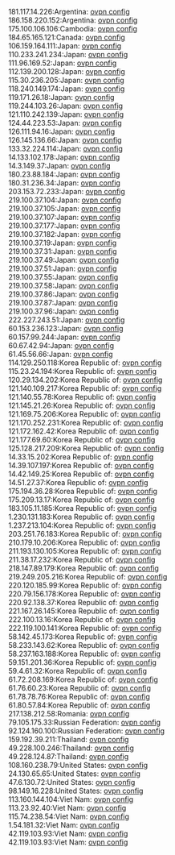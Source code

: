 181.117.14.226:Argentina: [ovpn config](vpn/181_117_14_226.ovpn)  
186.158.220.152:Argentina: [ovpn config](vpn/186_158_220_152.ovpn)  
175.100.106.106:Cambodia: [ovpn config](vpn/175_100_106_106.ovpn)  
184.65.165.121:Canada: [ovpn config](vpn/184_65_165_121.ovpn)  
106.159.164.111:Japan: [ovpn config](vpn/106_159_164_111.ovpn)  
110.233.241.234:Japan: [ovpn config](vpn/110_233_241_234.ovpn)  
111.96.169.52:Japan: [ovpn config](vpn/111_96_169_52.ovpn)  
112.139.200.128:Japan: [ovpn config](vpn/112_139_200_128.ovpn)  
115.30.236.205:Japan: [ovpn config](vpn/115_30_236_205.ovpn)  
118.240.149.174:Japan: [ovpn config](vpn/118_240_149_174.ovpn)  
119.171.26.18:Japan: [ovpn config](vpn/119_171_26_18.ovpn)  
119.244.103.26:Japan: [ovpn config](vpn/119_244_103_26.ovpn)  
121.110.242.139:Japan: [ovpn config](vpn/121_110_242_139.ovpn)  
124.44.223.53:Japan: [ovpn config](vpn/124_44_223_53.ovpn)  
126.111.94.16:Japan: [ovpn config](vpn/126_111_94_16.ovpn)  
126.145.136.66:Japan: [ovpn config](vpn/126_145_136_66.ovpn)  
133.32.224.114:Japan: [ovpn config](vpn/133_32_224_114.ovpn)  
14.133.102.178:Japan: [ovpn config](vpn/14_133_102_178.ovpn)  
14.3.149.37:Japan: [ovpn config](vpn/14_3_149_37.ovpn)  
180.23.88.184:Japan: [ovpn config](vpn/180_23_88_184.ovpn)  
180.31.236.34:Japan: [ovpn config](vpn/180_31_236_34.ovpn)  
203.153.72.233:Japan: [ovpn config](vpn/203_153_72_233.ovpn)  
219.100.37.104:Japan: [ovpn config](vpn/219_100_37_104.ovpn)  
219.100.37.105:Japan: [ovpn config](vpn/219_100_37_105.ovpn)  
219.100.37.107:Japan: [ovpn config](vpn/219_100_37_107.ovpn)  
219.100.37.177:Japan: [ovpn config](vpn/219_100_37_177.ovpn)  
219.100.37.182:Japan: [ovpn config](vpn/219_100_37_182.ovpn)  
219.100.37.19:Japan: [ovpn config](vpn/219_100_37_19.ovpn)  
219.100.37.31:Japan: [ovpn config](vpn/219_100_37_31.ovpn)  
219.100.37.49:Japan: [ovpn config](vpn/219_100_37_49.ovpn)  
219.100.37.51:Japan: [ovpn config](vpn/219_100_37_51.ovpn)  
219.100.37.55:Japan: [ovpn config](vpn/219_100_37_55.ovpn)  
219.100.37.58:Japan: [ovpn config](vpn/219_100_37_58.ovpn)  
219.100.37.86:Japan: [ovpn config](vpn/219_100_37_86.ovpn)  
219.100.37.87:Japan: [ovpn config](vpn/219_100_37_87.ovpn)  
219.100.37.96:Japan: [ovpn config](vpn/219_100_37_96.ovpn)  
222.227.243.51:Japan: [ovpn config](vpn/222_227_243_51.ovpn)  
60.153.236.123:Japan: [ovpn config](vpn/60_153_236_123.ovpn)  
60.157.99.244:Japan: [ovpn config](vpn/60_157_99_244.ovpn)  
60.67.42.94:Japan: [ovpn config](vpn/60_67_42_94.ovpn)  
61.45.56.66:Japan: [ovpn config](vpn/61_45_56_66.ovpn)  
114.129.250.118:Korea Republic of: [ovpn config](vpn/114_129_250_118.ovpn)  
115.23.24.194:Korea Republic of: [ovpn config](vpn/115_23_24_194.ovpn)  
120.29.134.202:Korea Republic of: [ovpn config](vpn/120_29_134_202.ovpn)  
121.140.109.217:Korea Republic of: [ovpn config](vpn/121_140_109_217.ovpn)  
121.140.55.78:Korea Republic of: [ovpn config](vpn/121_140_55_78.ovpn)  
121.145.21.26:Korea Republic of: [ovpn config](vpn/121_145_21_26.ovpn)  
121.169.75.206:Korea Republic of: [ovpn config](vpn/121_169_75_206.ovpn)  
121.170.252.231:Korea Republic of: [ovpn config](vpn/121_170_252_231.ovpn)  
121.172.162.42:Korea Republic of: [ovpn config](vpn/121_172_162_42.ovpn)  
121.177.69.60:Korea Republic of: [ovpn config](vpn/121_177_69_60.ovpn)  
125.128.217.209:Korea Republic of: [ovpn config](vpn/125_128_217_209.ovpn)  
14.33.15.202:Korea Republic of: [ovpn config](vpn/14_33_15_202.ovpn)  
14.39.107.197:Korea Republic of: [ovpn config](vpn/14_39_107_197.ovpn)  
14.42.149.25:Korea Republic of: [ovpn config](vpn/14_42_149_25.ovpn)  
14.51.27.37:Korea Republic of: [ovpn config](vpn/14_51_27_37.ovpn)  
175.194.36.28:Korea Republic of: [ovpn config](vpn/175_194_36_28.ovpn)  
175.209.13.17:Korea Republic of: [ovpn config](vpn/175_209_13_17.ovpn)  
183.105.11.185:Korea Republic of: [ovpn config](vpn/183_105_11_185.ovpn)  
1.230.131.183:Korea Republic of: [ovpn config](vpn/1_230_131_183.ovpn)  
1.237.213.104:Korea Republic of: [ovpn config](vpn/1_237_213_104.ovpn)  
203.251.76.183:Korea Republic of: [ovpn config](vpn/203_251_76_183.ovpn)  
210.179.10.206:Korea Republic of: [ovpn config](vpn/210_179_10_206.ovpn)  
211.193.130.105:Korea Republic of: [ovpn config](vpn/211_193_130_105.ovpn)  
211.38.17.232:Korea Republic of: [ovpn config](vpn/211_38_17_232.ovpn)  
218.147.89.179:Korea Republic of: [ovpn config](vpn/218_147_89_179.ovpn)  
219.249.205.216:Korea Republic of: [ovpn config](vpn/219_249_205_216.ovpn)  
220.120.185.99:Korea Republic of: [ovpn config](vpn/220_120_185_99.ovpn)  
220.79.156.178:Korea Republic of: [ovpn config](vpn/220_79_156_178.ovpn)  
220.92.138.37:Korea Republic of: [ovpn config](vpn/220_92_138_37.ovpn)  
221.167.26.145:Korea Republic of: [ovpn config](vpn/221_167_26_145.ovpn)  
222.100.13.16:Korea Republic of: [ovpn config](vpn/222_100_13_16.ovpn)  
222.119.100.141:Korea Republic of: [ovpn config](vpn/222_119_100_141.ovpn)  
58.142.45.173:Korea Republic of: [ovpn config](vpn/58_142_45_173.ovpn)  
58.233.143.62:Korea Republic of: [ovpn config](vpn/58_233_143_62.ovpn)  
58.237.163.188:Korea Republic of: [ovpn config](vpn/58_237_163_188.ovpn)  
59.151.201.36:Korea Republic of: [ovpn config](vpn/59_151_201_36.ovpn)  
59.4.61.32:Korea Republic of: [ovpn config](vpn/59_4_61_32.ovpn)  
61.72.208.169:Korea Republic of: [ovpn config](vpn/61_72_208_169.ovpn)  
61.76.60.23:Korea Republic of: [ovpn config](vpn/61_76_60_23.ovpn)  
61.78.78.76:Korea Republic of: [ovpn config](vpn/61_78_78_76.ovpn)  
61.80.57.84:Korea Republic of: [ovpn config](vpn/61_80_57_84.ovpn)  
217.138.212.58:Romania: [ovpn config](vpn/217_138_212_58.ovpn)  
79.105.175.33:Russian Federation: [ovpn config](vpn/79_105_175_33.ovpn)  
92.124.160.100:Russian Federation: [ovpn config](vpn/92_124_160_100.ovpn)  
159.192.39.211:Thailand: [ovpn config](vpn/159_192_39_211.ovpn)  
49.228.100.246:Thailand: [ovpn config](vpn/49_228_100_246.ovpn)  
49.228.124.87:Thailand: [ovpn config](vpn/49_228_124_87.ovpn)  
108.160.238.79:United States: [ovpn config](vpn/108_160_238_79.ovpn)  
24.130.65.65:United States: [ovpn config](vpn/24_130_65_65.ovpn)  
47.6.130.72:United States: [ovpn config](vpn/47_6_130_72.ovpn)  
98.149.16.228:United States: [ovpn config](vpn/98_149_16_228.ovpn)  
113.160.144.104:Viet Nam: [ovpn config](vpn/113_160_144_104.ovpn)  
113.23.92.40:Viet Nam: [ovpn config](vpn/113_23_92_40.ovpn)  
115.74.238.54:Viet Nam: [ovpn config](vpn/115_74_238_54.ovpn)  
1.54.181.32:Viet Nam: [ovpn config](vpn/1_54_181_32.ovpn)  
42.119.103.93:Viet Nam: [ovpn config](vpn/42_119_103_93.ovpn)  
42.119.103.93:Viet Nam: [ovpn config](vpn/42_119_103_93.ovpn)  
